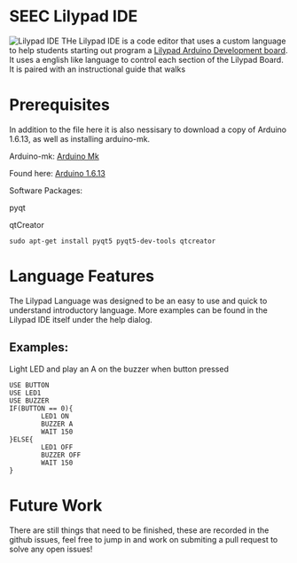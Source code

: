 # SEEC Lilypad IDE
![Lilypad IDE](https://raw.githubusercontent.com/alexaverill/seecLilypadIDE/master/LilypadUpdated.png)
THe Lilypad IDE is a code editor that uses a custom language to help students starting out program a [Lilypad Arduino Development board](https://www.sparkfun.com/products/11262). It uses a english like language to control each section of the Lilypad Board. It is paired with an instructional guide that walks 

# Prerequisites
In addition to the file here it is also nessisary to download a copy of Arduino 1.6.13, as well as installing arduino-mk. 

Arduino-mk: [Arduino Mk](https://github.com/sudar/Arduino-Makefile)

Found here: [Arduino 1.6.13](https://www.arduino.cc/en/Main/OldSoftwareReleases#previous)

Software Packages:

pyqt

qtCreator

```
sudo apt-get install pyqt5 pyqt5-dev-tools qtcreator
```
# Language Features
The Lilypad Language was designed to be an easy to use and quick to understand introductory language.  More examples can be found in the Lilypad IDE itself under the help dialog. 
## Examples:
Light LED and play an A on the buzzer when button pressed
```
USE BUTTON
USE LED1
USE BUZZER
IF(BUTTON == 0){
        LED1 ON
        BUZZER A
        WAIT 150
}ELSE{
        LED1 OFF
        BUZZER OFF
        WAIT 150
}
```

# Future Work
There are still things that need to be finished, these are recorded in the github issues, feel free to jump in and work on submiting a pull request to solve any open issues! 
